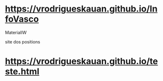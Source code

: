 # https://vrodrigueskauan.github.io/InfoVasco
MaterialIW


site dos positions

# https://vrodrigueskauan.github.io/teste.html
